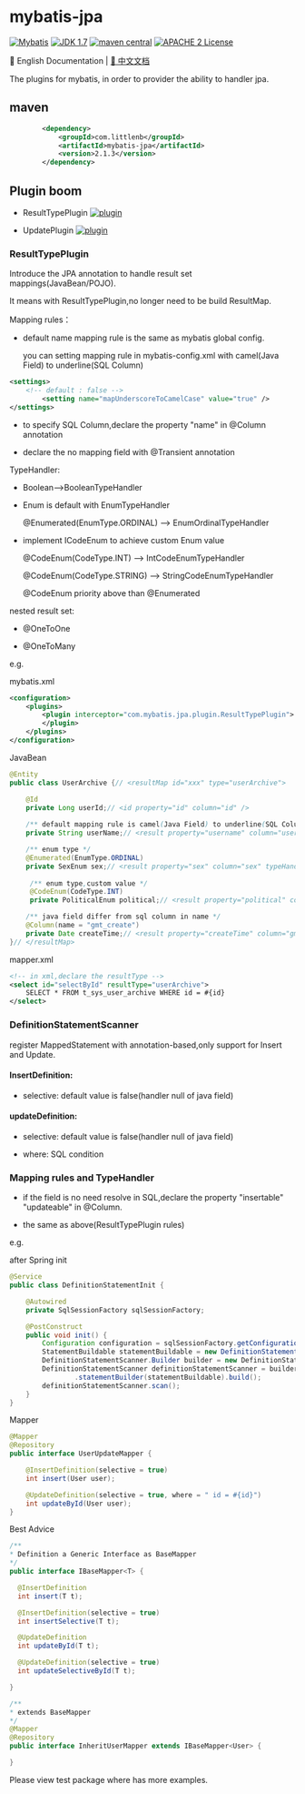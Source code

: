# mybatis-jpa

[![Mybatis](https://img.shields.io/badge/mybatis-3.4.x-brightgreen.svg)](https://maven-badges.herokuapp.com/maven-central/org.mybatis/mybatis)
[![JDK 1.7](https://img.shields.io/badge/JDK-1.7-green.svg)]()
[![maven central](https://img.shields.io/badge/version-2.1.3-brightgreen.svg)](http://search.maven.org/#artifactdetails%7Ccom.github.cnsvili%7Cmybatis-jpa%7C2.1.3%7C)
[![APACHE 2 License](https://img.shields.io/badge/license-Apache2-blue.svg?style=flat)](LICENSE)

:book: English Documentation | [:book: 中文文档](README.md)

The plugins for mybatis, in order to provider the ability to handler jpa.

## maven

```xml
        <dependency>
            <groupId>com.littlenb</groupId>
            <artifactId>mybatis-jpa</artifactId>
            <version>2.1.3</version>
        </dependency>
```

## Plugin boom

+ ResultTypePlugin [![plugin](https://img.shields.io/badge/plugin-resolved-green.svg)]()

+ UpdatePlugin [![plugin](https://img.shields.io/badge/plugin-resolved-green.svg)]()

### ResultTypePlugin

Introduce the JPA annotation to handle result set mappings(JavaBean/POJO).

It means with ResultTypePlugin,no longer need to be build ResultMap.

Mapping rules：

+ default name mapping rule is the same as mybatis global config.

  you can setting mapping rule in mybatis-config.xml with camel(Java Field) to underline(SQL Column)

```xml
<settings>
    <!-- default : false -->
		<setting name="mapUnderscoreToCamelCase" value="true" />
</settings>
```

+ to specify SQL Column,declare the property "name" in @Column annotation

+ declare the no mapping field with @Transient annotation

TypeHandler:

+ Boolean-->BooleanTypeHandler

+ Enum is default with EnumTypeHandler

  @Enumerated(EnumType.ORDINAL) --> EnumOrdinalTypeHandler

+ implement ICodeEnum to achieve custom Enum value

  @CodeEnum(CodeType.INT) --> IntCodeEnumTypeHandler
  
  @CodeEnum(CodeType.STRING) --> StringCodeEnumTypeHandler
  
  @CodeEnum priority above than @Enumerated

nested result set:

+ @OneToOne

+ @OneToMany

e.g.

mybatis.xml

```xml
<configuration>
    <plugins>
		<plugin interceptor="com.mybatis.jpa.plugin.ResultTypePlugin">
		</plugin>
	</plugins>
</configuration>
```

JavaBean

```JAVA
@Entity
public class UserArchive {// <resultMap id="xxx" type="userArchive">

    @Id
    private Long userId;// <id property="id" column="id" />
                           
    /** default mapping rule is camel(Java Field) to underline(SQL Column) */
    private String userName;// <result property="username" column="user_name"/>

    /** enum type */
    @Enumerated(EnumType.ORDINAL)
    private SexEnum sex;// <result property="sex" column="sex" typeHandler=EnumOrdinalTypeHandler/>
    
     /** enum type,custom value */
     @CodeEnum(CodeType.INT)
     private PoliticalEnum political;// <result property="political" column="political" typeHandler=IntCodeEnumTypeHandler/>

    /** java field differ from sql column in name */
    @Column(name = "gmt_create")
    private Date createTime;// <result property="createTime" column="gmt_create"/>
}// </resultMap>
```

mapper.xml

```xml
<!-- in xml,declare the resultType -->
<select id="selectById" resultType="userArchive">
	SELECT * FROM t_sys_user_archive WHERE id = #{id}
</select>
```

### DefinitionStatementScanner

register MappedStatement with annotation-based,only support for Insert and Update.

#### InsertDefinition:

+ selective: default value is false(handler null of java field)

#### updateDefinition:

+ selective: default value is false(handler null of java field)

+ where: SQL condition

### Mapping rules and TypeHandler 

+ if the field is no need resolve in SQL,declare the property "insertable" "updateable" in @Column.

+ the same as above(ResultTypePlugin rules)

e.g.

after Spring init

```java
@Service
public class DefinitionStatementInit {

    @Autowired
    private SqlSessionFactory sqlSessionFactory;

    @PostConstruct
    public void init() {
        Configuration configuration = sqlSessionFactory.getConfiguration();
        StatementBuildable statementBuildable = new DefinitionStatementBuilder(configuration);
        DefinitionStatementScanner.Builder builder = new DefinitionStatementScanner.Builder();
        DefinitionStatementScanner definitionStatementScanner = builder.configuration(configuration).basePackages(new String[]{"com.mybatis.jpa.mapper"})
                .statementBuilder(statementBuildable).build();
        definitionStatementScanner.scan();
    }
}
```

Mapper

```Java
@Mapper
@Repository
public interface UserUpdateMapper {

    @InsertDefinition(selective = true)
    int insert(User user);

    @UpdateDefinition(selective = true, where = " id = #{id}")
    int updateById(User user);
}
```

Best Advice

```java
/**
* Definition a Generic Interface as BaseMapper 
*/
public interface IBaseMapper<T> {

  @InsertDefinition
  int insert(T t);

  @InsertDefinition(selective = true)
  int insertSelective(T t);

  @UpdateDefinition
  int updateById(T t);

  @UpdateDefinition(selective = true)
  int updateSelectiveById(T t);

}

/**
* extends BaseMapper
*/
@Mapper
@Repository
public interface InheritUserMapper extends IBaseMapper<User> {

}
```

Please view test package where has more examples.